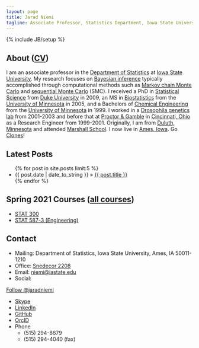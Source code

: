 ```yaml
---
layout: page
title: Jarad Niemi
tagline: Associate Professor, Statistics Department, Iowa State University
---
```

{% include JB/setup %}

## About ([CV](https://github.com/jarad/cv/blob/master/JaradNiemi-CV.pdf?raw=true))

I am an associate professor in the [Department of Statistics](https://www.stat.iastate.edu/ "ISU Statistics Department") at [Iowa State University](http://www.iastate.edu/ "Iowa State University"). 
My research focuses on [Bayesian inference](https://en.wikipedia.org/wiki/Bayesian_inference "Bayesian inference") typically accomplished through computational methods such as [Markov chain Monte Carlo](https://en.wikipedia.org/wiki/Markov_chain_Monte_Carlo "MCMC") and [sequential Monte Carlo](https://en.wikipedia.org/wiki/Particle_filter "SMC") (SMC). 
I received a PhD in [Statistical Science](https://stat.duke.edu/ "Stats @ Duke") from [Duke University](http://duke.edu/ "Duke University") in 2009, an MS in [Biostatistics](https://www.sph.umn.edu/academics/divisions/biostatistics// "Biostat @ Minnesota") from the [University of Minnesota](http://www1.umn.edu/twincities/index.html "University of Minnesota") in 2005, and a Bachelors of [Chemical Engineering](https://www.cems.umn.edu/ "Chemical Engineering @ Minnesota") from the [University of Minnesota](https://twin-cities.umn.edu/ "University of Minnesota") in 1999. 
I worked in a [Drosophila genetics lab](https://cbs.umn.edu/contacts/michael-simmons-phd "Michael Simmons") from 2001-2003 and before that at [Proctor & Gamble](https://www.pg.com/ "P&G") in [Cincinnati, Ohio](https://www.cincinnati-oh.gov/cityofcincinnati/ "Cincinnati, Ohio") as a Research Engineer from 1999-2001. 
Originally, I am from [Duluth, Minnesota](https://duluthmn.gov/ "Duluth, Minnesota") and attended [Marshall School](https://www.marshallschool.org/). I now live in [Ames, Iowa](http://www.cityofames.org/ "Ames, Iowa"). Go [Clones](https://cyclones.com/ "ISU Cyclones")!

## Latest Posts

<ul class="posts">
  {% for post in site.posts limit:5 %}
    <li><span>{{ post.date | date_to_string }}</span> &raquo; <a href="{{ BASE_PATH }}{{ post.url }}">{{ post.title }}</a></li>
  {% endfor %}
</ul>

## Spring 2021 Courses ([all courses](courses/))

  - [STAT 300](courses/stat330)
  - [STAT 587-3 (Engineering)](courses/stat587Eng)

## Contact

- Mailing: Department of Statistics, Iowa State University, Ames, IA 50011-1210
- Office: [Snedecor 2208](http://www.fpm.iastate.edu/maps/default.asp?zoom=2&xcenter=1471&ycenter=1869&background=map&layer=buildingnames&xshow=1470&yshow=1868 "Map to Snedecor Hall")
- Email: <niemi@iastate.edu>
- Social: 

<script src="https://apis.google.com/js/platform.js"></script>
<div class="g-ytsubscribe" data-channel="jaradniemi"></div>
<a href="https://twitter.com/jaradniemi?ref_src=twsrc%5Etfw" class="twitter-follow-button" data-show-count="false">Follow @jaradniemi</a><script async src="https://platform.twitter.com/widgets.js" charset="utf-8"></script>

  - [Skype](skype:jaradniemi?add "Jarad Niemi's Skype account")
  - [LinkedIn](http://www.linkedin.com/in/jaradniemi "Jarad Niemi's LinkedIn account")
  - [GitHub](https://github.com/jarad/ "Jarad Niemi's GitHub account")
  - [OrcID](http://orcid.org/0000-0002-5079-158X)
- Phone
  - (515) 294-8679
  - (515) 294-4040 (fax)


